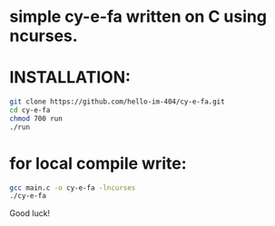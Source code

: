 # simple cy-e-fa written on C using ncurses.



# INSTALLATION:
```bash
git clone https://github.com/hello-im-404/cy-e-fa.git
cd cy-e-fa
chmod 700 run
./run
```

# for local compile write:

```bash
gcc main.c -o cy-e-fa -lncurses
./cy-e-fa
```


Good luck!


